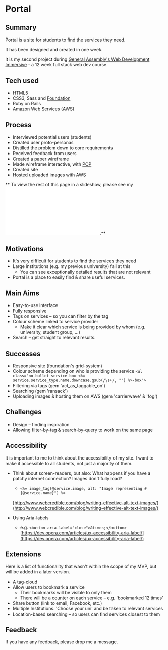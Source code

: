 # Portal

## Summary

Portal is a site for students to find the services they need. 

It has been designed and created in one week. 

It is my second project during [General Assembly's Web Development Immersive](https://generalassemb.ly/education/web-development-immersive) - a 12 week full stack web dev course.

## Tech used

- HTML5
- CSS3, Sass and [Foundation](http://foundation.zurb.com/)
- Ruby on Rails
- Amazon Web Services (AWS)

## Process

- Interviewed potential users (students)
- Created user proto-personas
- Distilled the problem down to core requirements
- Received feedback from users
- Created a paper wireframe 
- Made wireframe interactive, with [POP](https://popapp.in/sketchpad/)
- Created site
- Hosted uploaded images with AWS

** To view the rest of this page in a slideshow, please see my ![presentation](./Presentation.odp).**

## Motivations

- It's very difficult for students to find the services they need
- Large institutions (e.g. my previous university) fail at this 
  - You can see exceptionally detailed results that are not relevant
- Portal is a place to easily find & share useful services.


## Main Aims

- Easy-to-use interface
- Fully responsive
- Tags on services – so you can filter by the tag
- Colour scheme linked to service provider
  - Make it clear which service is being provided by whom (e.g. university, student group, ...)
- Search – get straight to relevant results.

## Successes

- Responsive site (foundation's grid-system)
- Colour scheme depending on who is providing the service
` <ul class="no-bullet service-box <%= service.service_type.name.downcase.gsub(/\s+/, "") %>-box"> `
- Filtering via tags (gem 'act_as_taggable_on')
- Searching (gem 'ransack')
- Uploading images & hosting them on AWS (gem 'carrierwave' & 'fog')

## Challenges

- Design – finding inspiration
- Allowing filter-by-tag & search-by-query to work on the same page

## Accessibility

It is important to me to think about the accessibility of my site. I want to make it accessible to all students, not just a majority of them.

- Think about screen-readers, but also: What happens if you have a patchy internet connection? Images don't fully load?
  - `<%= image_tag(@service.image, alt: "Image representing #{@service.name}") %> `

  [http://www.webcredible.com/blog/writing-effective-alt-text-images/](http://www.webcredible.com/blog/writing-effective-alt-text-images/)

- Using Aria-labels 
  - e.g. `<button aria-label="close">&times;</button>` 
  [https://dev.opera.com/articles/ux-accessibility-aria-label/](https://dev.opera.com/articles/ux-accessibility-aria-label/)

## Extensions

Here is a list of functionality that wasn't within the scope of my MVP, but will be added in a later version.

- A tag-cloud
- Allow users to bookmark a service
  - Their bookmarks will be visible to only them
  - There will be a counter on each service – e.g. 'bookmarked 12 times'
- Share button (link to email, Facebook, etc.)
- Multiple Institutions. 'Choose your uni' and be taken to relevant services
- Location-based searching – so users can find services closest to them

## Feedback

If you have any feedback, please drop me a message. 